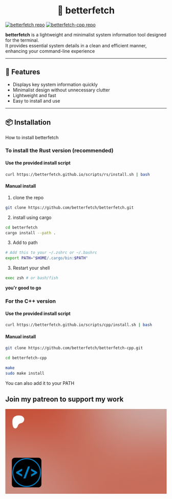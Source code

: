 # <center>🚀 betterfetch</center>
<!-- <center><img src="./betterfetch_logo.png" alt="Betterfetch logo" width="100" height="100"></center> -->
<a href="https://github.com/betterfetch/betterfetch"><img src="https://github-readme-stats.vercel.app/api/pin/?username=betterfetch&repo=betterfetch" alt="betterfetch repo"/></a>
<a href="https://github.com/betterfetch/betterfetch-cpp"><img src="https://github-readme-stats.vercel.app/api/pin/?username=betterfetch&repo=betterfetch-cpp" alt="betterfetch-cpp repo"/></a>
</br>

<strong>betterfetch</strong> is a lightweight and minimalist system information tool designed for the terminal.  
It provides essential system details in a clean and efficient manner, enhancing your command-line experience

---

## 🧩 Features

- Displays key system information quickly
- Minimalist design without unnecessary clutter
- Lightweight and fast
- Easy to install and use

---

## 📦 Installation

How to install betterfetch

### To install the Rust version (recommended)

#### Use the provided install script

```bash
curl https://betterfetch.github.io/scripts/rs/install.sh | bash
```

#### Manual install

1. clone the repo

```bash
git clone https://github.com/betterfetch/betterfetch.git
```

2. install using cargo

```bash
cd betterfetch
cargo install --path .
```

3. Add to path

```bash
# Add this to your ~/.zshrc or ~/.bashrc
export PATH="$HOME/.cargo/bin:$PATH"
```

3. Restart your shell

```bash
exec zsh # or bash/fish
```

**you'r good to go**

### For the C++ version

#### Use the provided install script

```bash
curl https://betterfetch.github.io/scripts/cpp/install.sh | bash
```

#### Manual install

```bash
git clone https://github.com/betterfetch/betterfetch-cpp.git
```

```bash
cd betterfetch-cpp
```

```bash
make
sudo make install
```

You can also add it to your PATH

## Join my patreon to support my work

<a href="https://www.patreon.com/c/DavidBalishyan"><img src="./asset-preview.png"/></a>
